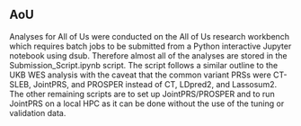 ## AoU

Analyses for All of Us were conducted on the All of Us research workbench which requires batch jobs to be submitted from a Python interactive Jupyter notebook using dsub. Therefore almost all of the analyses are stored in the Submission_Script.ipynb script. The script follows a similar outline to the UKB WES analysis with the caveat that the common variant PRSs were CT-SLEB, JointPRS, and PROSPER instead of CT, LDpred2, and Lassosum2. The other remaining scripts are to set up JointPRS/PROSPER and to run JointPRS on a local HPC as it can be done without the use of the tuning or validation data.
